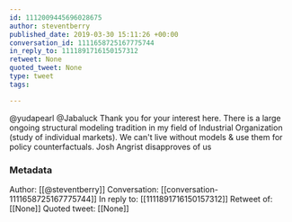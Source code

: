 ```yaml
---
id: 1112009445696028675
author: steventberry
published_date: 2019-03-30 15:11:26 +00:00
conversation_id: 1111658725167775744
in_reply_to: 1111891716150157312
retweet: None
quoted_tweet: None
type: tweet
tags:

---
```


@yudapearl @Jabaluck Thank you for your interest here. There is a large ongoing structural modeling tradition in my field of Industrial Organization (study of individual markets). We can't live without models &amp; use them for policy counterfactuals. Josh Angrist disapproves of us

### Metadata

Author: [[@steventberry]]
Conversation: [[conversation-1111658725167775744]]
In reply to: [[1111891716150157312]]
Retweet of: [[None]]
Quoted tweet: [[None]]
